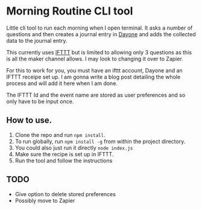 # Morning Routine CLI tool

Little cli tool to run each morning when I open terminal. It asks a number
of questions and then creates a journal entry in [Dayone](http://dayoneapp.com/) and adds the collected
data to the journal entry. 

This currently uses [IFTTT](https://ifttt.com) but is limited to allowing only 3 questions as this
is all the maker channel allows. I may look to changing it over to Zapier.

For this to work for you, you must have an ifttt account, Dayone and an 
IFTTT receipe set up. I am gonna write a blog post detailing the whole process
and will add it here when I am done.

The IFTTT Id and the event name are stored as user preferences and so only have to 
be input once.

## How to use.

1. Clone the repo and run `npm install`.
2. To run globally, run `npm install -g` from within the project directory.
3. You could also just run it directly `node index.js`
4. Make sure the recipe is set up in IFTTT.
4. Run the tool and follow the instructions

## TODO

- Give option to delete stored preferences
- Possibly move to Zapier 
